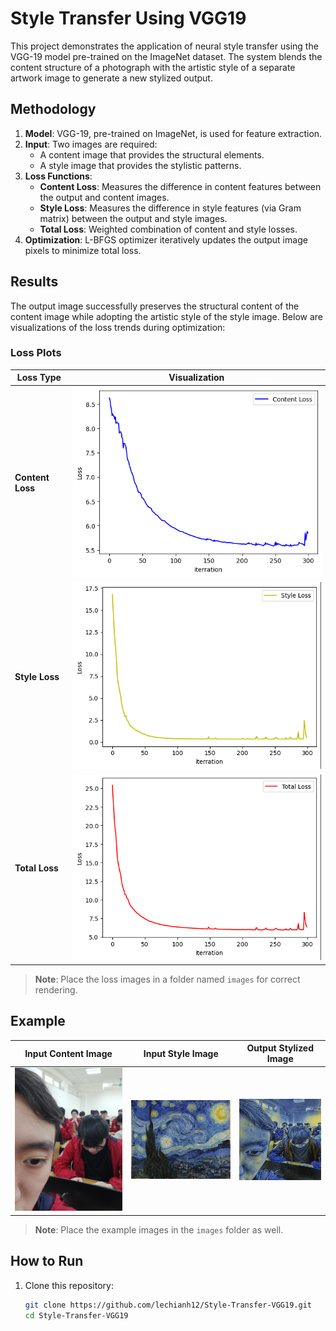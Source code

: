 # Style Transfer Using VGG19

This project demonstrates the application of neural style transfer using the VGG-19 model pre-trained on the ImageNet dataset. The system blends the content structure of a photograph with the artistic style of a separate artwork image to generate a new stylized output.

## Methodology

1. **Model**: VGG-19, pre-trained on ImageNet, is used for feature extraction.
2. **Input**: Two images are required:
   - A content image that provides the structural elements.
   - A style image that provides the stylistic patterns.
3. **Loss Functions**:
   - **Content Loss**: Measures the difference in content features between the output and content images.
   - **Style Loss**: Measures the difference in style features (via Gram matrix) between the output and style images.
   - **Total Loss**: Weighted combination of content and style losses.
4. **Optimization**: L-BFGS optimizer iteratively updates the output image pixels to minimize total loss.

## Results

The output image successfully preserves the structural content of the content image while adopting the artistic style of the style image. Below are visualizations of the loss trends during optimization:

### Loss Plots
| Loss Type       | Visualization                       |
|------------------|-------------------------------------|
| **Content Loss** | ![Content Loss](images/contentloss.png)  |
| **Style Loss**   | ![Style Loss](images/styleloss.png)      |
| **Total Loss**   | ![Total Loss](images/totalloss.png)      |

> **Note**: Place the loss images in a folder named `images` for correct rendering.

## Example

| Input Content Image | Input Style Image | Output Stylized Image |
|----------------------|-------------------|------------------------|
| ![Content Image](images/68fc62ae-fc42-43a1-99c7-bbaa8055e140.jpg) | ![Style Image](images/Van_Gogh_-_Starry_Night_-_Google_Art_Project.jpg) | ![Output Image](images/output_image.jpg) |

> **Note**: Place the example images in the `images` folder as well.

## How to Run

1. Clone this repository:
   ```bash
   git clone https://github.com/lechianh12/Style-Transfer-VGG19.git
   cd Style-Transfer-VGG19
